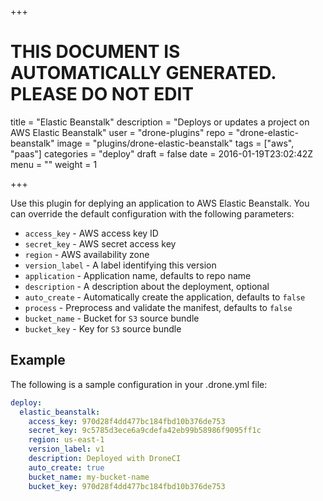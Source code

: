 +++

# THIS DOCUMENT IS AUTOMATICALLY GENERATED. PLEASE DO NOT EDIT

title = "Elastic Beanstalk"
description = "Deploys or updates a project on AWS Elastic Beanstalk"
user = "drone-plugins"
repo = "drone-elastic-beanstalk"
image = "plugins/drone-elastic-beanstalk"
tags = ["aws", "paas"]
categories = "deploy"
draft = false
date = 2016-01-19T23:02:42Z
menu = ""
weight = 1

+++

Use this plugin for deplying an application to AWS Elastic Beanstalk. You can
override the default configuration with the following parameters:

* `access_key` - AWS access key ID
* `secret_key` - AWS secret access key
* `region` - AWS availability zone
* `version_label` - A label identifying this version
* `application` - Application name, defaults to repo name
* `description` - A description about the deployment, optional
* `auto_create` - Automatically create the application, defaults to `false`
* `process` - Preprocess and validate the manifest, defaults to `false`
* `bucket_name` - Bucket for `S3` source bundle
* `bucket_key` - Key for `S3` source bundle

## Example

The following is a sample configuration in your .drone.yml file:

```yaml
deploy:
  elastic_beanstalk:
    access_key: 970d28f4dd477bc184fbd10b376de753
    secret_key: 9c5785d3ece6a9cdefa42eb99b58986f9095ff1c
    region: us-east-1
    version_label: v1
    description: Deployed with DroneCI
    auto_create: true
    bucket_name: my-bucket-name
    bucket_key: 970d28f4dd477bc184fbd10b376de753
```

